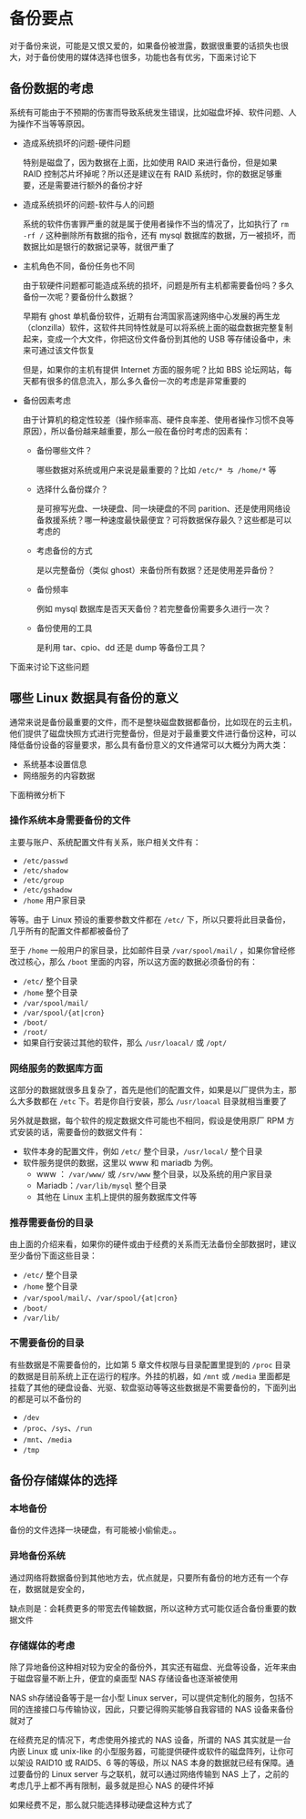 # 备份要点

对于备份来说，可能是又恨又爱的，如果备份被泄露，数据很重要的话损失也很大，对于备份使用的媒体选择也很多，功能也各有优劣，下面来讨论下

## 备份数据的考虑

系统有可能由于不预期的伤害而导致系统发生错误，比如磁盘坏掉、软件问题、人为操作不当等等原因。

- 造成系统损坏的问题-硬件问题

  特别是磁盘了，因为数据在上面，比如使用 RAID 来进行备份，但是如果 RAID 控制芯片坏掉呢？所以还是建议在有 RAID 系统时，你的数据足够重要，还是需要进行额外的备份才好

- 造成系统损坏的问题-软件与人的问题

  系统的软件伤害罪严重的就是属于使用者操作不当的情况了，比如执行了 `rm -rf /` 这种删除所有数据的指令，还有 mysql 数据库的数据，万一被损坏，而数据比如是银行的数据记录等，就很严重了

- 主机角色不同，备份任务也不同

  由于软硬件问题都可能造成系统的损坏，问题是所有主机都需要备份吗？多久备份一次呢？要备份什么数据？

  早期有 ghost 单机备份软件，近期有台湾国家高速网络中心发展的再生龙（clonzilla）软件，这软件共同特性就是可以将系统上面的磁盘数据完整复制起来，变成一个大文件，你把这份文件备份到其他的 USB 等存储设备中，未来可通过该文件恢复

  但是，如果你的主机有提供 Internet 方面的服务呢？比如 BBS 论坛网站，每天都有很多的信息流入，那么多久备份一次的考虑是非常重要的

- 备份因素考虑

  由于计算机的稳定性较差（操作频率高、硬件良率差、使用者操作习惯不良等原因），所以备份越来越重要，那么一般在备份时考虑的因素有：

  - 备份哪些文件？

    哪些数据对系统或用户来说是最重要的？比如 `/etc/* 与 /home/*` 等

  - 选择什么备份媒介？

    是可擦写光盘、一块硬盘、同一块硬盘的不同 parition、还是使用网络设备救援系统？哪一种速度最快最便宜？可将数据保存最久？这些都是可以考虑的

  - 考虑备份的方式

    是以完整备份（类似 ghost）来备份所有数据？还是使用差异备份？

  - 备份频率

    例如 mysql 数据库是否天天备份？若完整备份需要多久进行一次？

  - 备份使用的工具

    是利用 tar、cpio、dd 还是 dump 等备份工具？

下面来讨论下这些问题

## 哪些 Linux 数据具有备份的意义

通常来说是备份最重要的文件，而不是整块磁盘数据都备份，比如现在的云主机，他们提供了磁盘快照方式进行完整备份，但是对于最重要文件进行备份这种，可以降低备份设备的容量要求，那么具有备份意义的文件通常可以大概分为两大类：

- 系统基本设置信息
- 网络服务的内容数据

下面稍微分析下

### 操作系统本身需要备份的文件

主要与账户、系统配置文件有关系，账户相关文件有：

- `/etc/passwd`
- `/etc/shadow`
- `/etc/group`
- `/etc/gshadow`
- `/home`  用户家目录

等等。由于 Linux 预设的重要参数文件都在 `/etc/` 下，所以只要将此目录备份，几乎所有的配置文件都都被备份了

至于 `/home` 一般用户的家目录，比如邮件目录 `/var/spool/mail/` ，如果你曾经修改过核心，那么 `/boot` 里面的内容，所以这方面的数据必须备份的有：

- `/etc/` 整个目录
- `/home` 整个目录
- `/var/spool/mail/`
- `/var/spool/{at|cron}`
- `/boot/`
- `/root/`
- 如果自行安装过其他的软件，那么 `/usr/loacal/` 或 `/opt/`

### 网络服务的数据库方面

这部分的数据就很多且复杂了，首先是他们的配置文件，如果是以厂提供为主，那么大多数都在 `/etc` 下。若是你自行安装，那么 `/usr/loacal` 目录就相当重要了

另外就是数据，每个软件的规定数据文件可能也不相同，假设是使用原厂 RPM 方式安装的话，需要备份的数据文件有：

- 软件本身的配置文件，例如 `/etc/` 整个目录，`/usr/local/` 整个目录
- 软件服务提供的数据，这里以  www 和 mariadb 为例。
  - www ： `/var/www/` 或 `/srv/www` 整个目录，以及系统的用户家目录
  - Mariadb：`/var/lib/mysql` 整个目录
  - 其他在 Linux 主机上提供的服务数据库文件等

### 推荐需要备份的目录

由上面的介绍来看，如果你的硬件或由于经费的关系而无法备份全部数据时，建议至少备份下面这些目录：

- `/etc/` 整个目录
- `/home` 整个目录
- `/var/spool/mail/`、`/var/spool/{at|cron}`
- `/boot/`
- `/var/lib/`

### 不需要备份的目录

有些数据是不需要备份的，比如第 5 章文件权限与目录配置里提到的 `/proc` 目录的数据是目前系统上正在运行的程序。外挂的机器，如 `/mnt` 或 `/media` 里面都是挂载了其他的硬盘设备、光驱、软盘驱动等等这些数据是不需要备份的，下面列出的都是可以不备份的

- `/dev`
- `/proc`、`/sys`、`/run`
- `/mnt`、`/media`
- `/tmp`

## 备份存储媒体的选择

### 本地备份

备份的文件选择一块硬盘，有可能被小偷偷走。。

### 异地备份系统

通过网络将数据备份到其他地方去，优点就是，只要所有备份的地方还有一个存在，数据就是安全的，

缺点则是：会耗费更多的带宽去传输数据，所以这种方式可能仅适合备份重要的数据文件

### 存储媒体的考虑

除了异地备份这种相对较为安全的备份外，其实还有磁盘、光盘等设备，近年来由于磁盘容量不断上升，便宜的桌面型 NAS 存储设备也逐渐被使用

NAS sh存储设备等于是一台小型 Linux server，可以提供定制化的服务，包括不同的连接接口与传输协议，因此，只要记得购买能够自我容错的 NAS 设备来备份就对了

在经费充足的情况下，考虑使用外接式的 NAS 设备，所谓的 NAS 其实就是一台内嵌 Linux 或 unix-like 的小型服务器，可能提供硬件或软件的磁盘阵列，让你可以架设 RAID10 或 RAID5、6 等的等级，所以 NAS 本身的数据就已经有保障。通过要备份的 Linux server 与之联机，就可以通过网络传输到 NAS 上了，之前的考虑几乎上都不再有限制，最多就是担心 NAS 的硬件坏掉

如果经费不足，那么就只能选择移动硬盘这种方式了